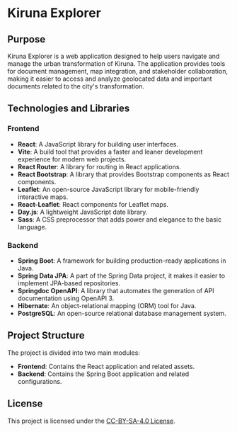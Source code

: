 # Kiruna Explorer

## Purpose
Kiruna Explorer is a web application designed to help users navigate and manage the urban transformation of Kiruna. The application provides tools for document management, map integration, and stakeholder collaboration, making it easier to access and analyze geolocated data and important documents related to the city's transformation.

## Technologies and Libraries

### Frontend
- **React**: A JavaScript library for building user interfaces.
- **Vite**: A build tool that provides a faster and leaner development experience for modern web projects.
- **React Router**: A library for routing in React applications.
- **React Bootstrap**: A library that provides Bootstrap components as React components.
- **Leaflet**: An open-source JavaScript library for mobile-friendly interactive maps.
- **React-Leaflet**: React components for Leaflet maps.
- **Day.js**: A lightweight JavaScript date library.
- **Sass**: A CSS preprocessor that adds power and elegance to the basic language.

### Backend
- **Spring Boot**: A framework for building production-ready applications in Java.
- **Spring Data JPA**: A part of the Spring Data project, it makes it easier to implement JPA-based repositories.
- **Springdoc OpenAPI**: A library that automates the generation of API documentation using OpenAPI 3.
- **Hibernate**: An object-relational mapping (ORM) tool for Java.
- **PostgreSQL**: An open-source relational database management system.

## Project Structure
The project is divided into two main modules:
- **Frontend**: Contains the React application and related assets.
- **Backend**: Contains the Spring Boot application and related configurations.

## License
This project is licensed under the [CC-BY-SA-4.0 License](https://creativecommons.org/licenses/by-sa/4.0/).